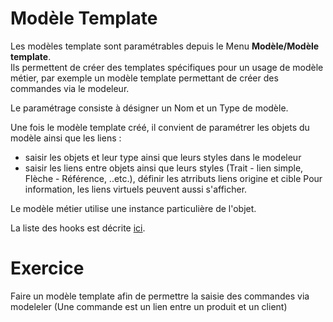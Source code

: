 Modèle Template 
====================

Les modèles template sont paramétrables depuis le Menu **Modèle/Modèle template**.  
Ils permettent de créer des templates spécifiques pour un usage de modèle métier, par exemple un modèle template permettant de créer des commandes via le modeleur.  

Le paramétrage consiste à désigner un Nom et un Type de modèle. 

Une fois le modèle template créé, il convient de paramétrer les objets du modèle ainsi que les liens : 
- saisir les objets et leur type ainsi que leurs styles dans le modeleur
- saisir les liens entre objets ainsi que leurs styles (Trait - lien simple, Flèche - Référence, ..etc.), définir les atrributs liens origine et cible
Pour information, les liens virtuels peuvent aussi s'afficher.

Le modèle métier utilise une instance particulière de l'objet.

La liste des hooks est décrite [ici](/lesson/docs/core/modeler-code-hooks).



Exercice
====================

Faire un modèle template afin de permettre la saisie des commandes via modeleler
(Une commande est un lien entre un produit et un client)



